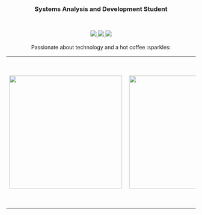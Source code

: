 <h3 align="center">Systems Analysis and Development Student</h3>
</br>
<p align="center">
   <a align="center" href="https://twitter.com/missmxcc" target="__blank">
      <img src="https://img.shields.io/badge/twitter-%231DA1F2.svg?&style=for-the-badge&logo=twitter&logoColor=white" >
   </a>
   <a align="center" href="https://linkedin.com/in/felipefloress" target="__blank">
      <img src="https://img.shields.io/badge/linkedin-%230077B5.svg?&style=for-the-badge&logo=linkedin&logoColor=white">
   </a>
   <a align="center" href="https://instagram.com/f_florxs" target="__blank">
      <img src="https://img.shields.io/badge/instagram-%23E4405F.svg?&style=for-the-badge&logo=instagram&logoColor=white">
   </a>
   <br>
   <br>
   Passionate about technology and a hot coffee :sparkles:
   </p>

   
   <center>
      <table>
         <tr>
            <td><img width="300px" align="left" src="https://github-readme-stats.vercel.app/api?username=bruckmann&theme=dracula"/></td>
            <td><img width="300px" align="left" src="https://github-readme-stats.vercel.app/api/top-langs/?username=bruckmann&layout=compact&theme=dracula" /></td>
            <td><img width="396px" align="left" src="https://github-readme-stats.vercel.app/api/wakatime?username=bruckmann&theme=dracula&layout=compact"/></td>
         </tr>   
      </table>
   </center>  

